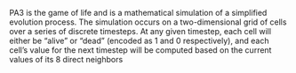 PA3 is the game of life and is a mathematical simulation of a simplified evolution process. The simulation occurs on a two-dimensional grid of cells over a series of discrete timesteps. At any given timestep, each cell will either be “alive” or “dead” (encoded as 1 and 0 respectively), and each cell’s value for the next timestep will be computed based on the current values of its 8 direct neighbors
